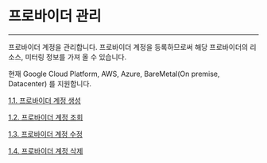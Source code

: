 # 프로바이더 관리

---

프로바이더 계정을 관리합니다. 프로바이더 계정을 등록하므로써 해당 프로바이더의 리소스, 미터링 정보를 가져 올 수 있습니다.

현재 Google Cloud Platform, AWS, Azure, BareMetal\(On premise, Datacenter\) 를 지원합니다.

[1.1. 프로바이더 계정 생성](/provider/create.md)

[1.2. 프로바이더 계정 조회](/provider/fetch.md)

[1.3. 프로바이더 계정 수정](/provider/update.md)

[1.4. 프로바이더 계정 삭제](/provider/remove.md)

